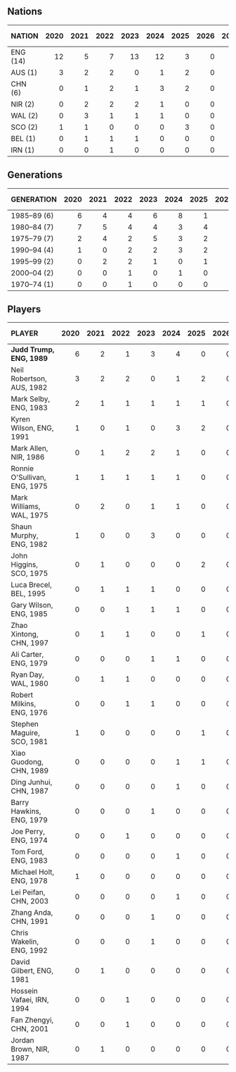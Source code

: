 ## Nations

| NATION | 2020 | 2021 | 2022 | 2023 | 2024 | 2025 | 2026 | 2027 | 2028 | 2029 | 2020–29 |
| :--- | ---: | ---: | ---: | ---: | ---: | ---: | ---: | ---: | ---: | ---: | ---: | 
| ENG (14) | 12 | 5 | 7 | 13 | 12 | 3 | 0 | 0 | 0 | 0 | 52 |
| AUS (1) | 3 | 2 | 2 | 0 | 1 | 2 | 0 | 0 | 0 | 0 | 10 |
| CHN (6) | 0 | 1 | 2 | 1 | 3 | 2 | 0 | 0 | 0 | 0 | 9 |
| NIR (2) | 0 | 2 | 2 | 2 | 1 | 0 | 0 | 0 | 0 | 0 | 7 |
| WAL (2) | 0 | 3 | 1 | 1 | 1 | 0 | 0 | 0 | 0 | 0 | 6 |
| SCO (2) | 1 | 1 | 0 | 0 | 0 | 3 | 0 | 0 | 0 | 0 | 5 |
| BEL (1) | 0 | 1 | 1 | 1 | 0 | 0 | 0 | 0 | 0 | 0 | 3 |
| IRN (1) | 0 | 0 | 1 | 0 | 0 | 0 | 0 | 0 | 0 | 0 | 1 |

## Generations

| GENERATION | 2020 | 2021 | 2022 | 2023 | 2024 | 2025 | 2026 | 2027 | 2028 | 2029 | 2020–29 |
| :--- | ---: | ---: | ---: | ---: | ---: | ---: | ---: | ---: | ---: | ---: | ---: | 
| 1985–89 (6) | 6 | 4 | 4 | 6 | 8 | 1 | 0 | 0 | 0 | 0 | 29 |
| 1980–84 (7) | 7 | 5 | 4 | 4 | 3 | 4 | 0 | 0 | 0 | 0 | 27 |
| 1975–79 (7) | 2 | 4 | 2 | 5 | 3 | 2 | 0 | 0 | 0 | 0 | 18 |
| 1990–94 (4) | 1 | 0 | 2 | 2 | 3 | 2 | 0 | 0 | 0 | 0 | 10 |
| 1995–99 (2) | 0 | 2 | 2 | 1 | 0 | 1 | 0 | 0 | 0 | 0 | 06 |
| 2000–04 (2) | 0 | 0 | 1 | 0 | 1 | 0 | 0 | 0 | 0 | 0 | 02 |
| 1970–74 (1) | 0 | 0 | 1 | 0 | 0 | 0 | 0 | 0 | 0 | 0 | 01 |

## Players

| PLAYER | 2020 | 2021 | 2022 | 2023 | 2024 | 2025 | 2026 | 2027 | 2028 | 2029 | 2020–29 |
| :--- | ---: | ---: | ---: | ---: | ---: | ---: | ---: | ---: | ---: | ---: | ---: | 
| **Judd&nbsp;Trump, ENG,&nbsp;1989** | 6 | 2 | 1 | 3 | 4 | 0 | 0 | 0 | 0 | 0 | 16 |
| Neil Robertson, AUS, 1982 | 3 | 2 | 2 | 0 | 1 | 2 | 0 | 0 | 0 | 0 | 10 |
| Mark Selby, ENG, 1983 | 2 | 1 | 1 | 1 | 1 | 1 | 0 | 0 | 0 | 0 | 7 |
| Kyren Wilson, ENG, 1991 | 1 | 0 | 1 | 0 | 3 | 2 | 0 | 0 | 0 | 0 | 7 |
| Mark Allen, NIR, 1986 | 0 | 1 | 2 | 2 | 1 | 0 | 0 | 0 | 0 | 0 | 6 |
| Ronnie O'Sullivan, ENG, 1975 | 1 | 1 | 1 | 1 | 1 | 0 | 0 | 0 | 0 | 0 | 5 |
| Mark Williams, WAL, 1975 | 0 | 2 | 0 | 1 | 1 | 0 | 0 | 0 | 0 | 0 | 4 |
| Shaun Murphy, ENG, 1982 | 1 | 0 | 0 | 3 | 0 | 0 | 0 | 0 | 0 | 0 | 4 |
| John Higgins, SCO, 1975 | 0 | 1 | 0 | 0 | 0 | 2 | 0 | 0 | 0 | 0 | 3 |
| Luca Brecel, BEL, 1995 | 0 | 1 | 1 | 1 | 0 | 0 | 0 | 0 | 0 | 0 | 3 |
| Gary Wilson, ENG, 1985 | 0 | 0 | 1 | 1 | 1 | 0 | 0 | 0 | 0 | 0 | 3 |
| Zhao Xintong, CHN, 1997 | 0 | 1 | 1 | 0 | 0 | 1 | 0 | 0 | 0 | 0 | 3 |
| Ali Carter, ENG, 1979 | 0 | 0 | 0 | 1 | 1 | 0 | 0 | 0 | 0 | 0 | 2 |
| Ryan Day, WAL, 1980 | 0 | 1 | 1 | 0 | 0 | 0 | 0 | 0 | 0 | 0 | 2 |
| Robert Milkins, ENG, 1976 | 0 | 0 | 1 | 1 | 0 | 0 | 0 | 0 | 0 | 0 | 2 |
| Stephen Maguire, SCO, 1981 | 1 | 0 | 0 | 0 | 0 | 1 | 0 | 0 | 0 | 0 | 2 |
| Xiao Guodong, CHN, 1989 | 0 | 0 | 0 | 0 | 1 | 1 | 0 | 0 | 0 | 0 | 2 |
| Ding Junhui, CHN, 1987 | 0 | 0 | 0 | 0 | 1 | 0 | 0 | 0 | 0 | 0 | 1 |
| Barry Hawkins, ENG, 1979 | 0 | 0 | 0 | 1 | 0 | 0 | 0 | 0 | 0 | 0 | 1 |
| Joe Perry, ENG, 1974 | 0 | 0 | 1 | 0 | 0 | 0 | 0 | 0 | 0 | 0 | 1 |
| Tom Ford, ENG, 1983 | 0 | 0 | 0 | 0 | 1 | 0 | 0 | 0 | 0 | 0 | 1 |
| Michael Holt, ENG, 1978 | 1 | 0 | 0 | 0 | 0 | 0 | 0 | 0 | 0 | 0 | 1 |
| Lei Peifan, CHN, 2003 | 0 | 0 | 0 | 0 | 1 | 0 | 0 | 0 | 0 | 0 | 1 |
| Zhang Anda, CHN, 1991 | 0 | 0 | 0 | 1 | 0 | 0 | 0 | 0 | 0 | 0 | 1 |
| Chris Wakelin, ENG, 1992 | 0 | 0 | 0 | 1 | 0 | 0 | 0 | 0 | 0 | 0 | 1 |
| David Gilbert, ENG, 1981 | 0 | 1 | 0 | 0 | 0 | 0 | 0 | 0 | 0 | 0 | 1 |
| Hossein Vafaei, IRN, 1994 | 0 | 0 | 1 | 0 | 0 | 0 | 0 | 0 | 0 | 0 | 1 |
| Fan Zhengyi, CHN, 2001 | 0 | 0 | 1 | 0 | 0 | 0 | 0 | 0 | 0 | 0 | 1 |
| Jordan Brown, NIR, 1987 | 0 | 1 | 0 | 0 | 0 | 0 | 0 | 0 | 0 | 0 | 1 |